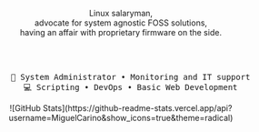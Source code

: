 <div align="center"><p>Linux salaryman,<br>advocate for system agnostic FOSS solutions,<br> having an affair with proprietary firmware on the side.</p>
<br><br>
<pre>
    💼 System Administrator • Monitoring and IT support
    💻 Scripting • DevOps • Basic Web Development
</pre>
![GitHub Stats](https://github-readme-stats.vercel.app/api?username=MiguelCarino&show_icons=true&theme=radical)
